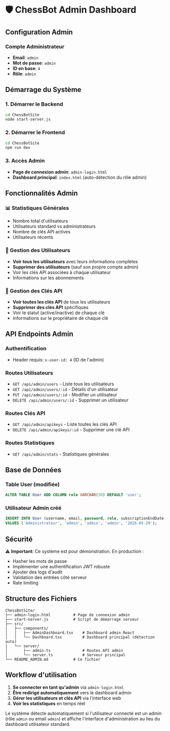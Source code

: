 # 🛡️ ChessBot Admin Dashboard

## Configuration Admin

### Compte Administrateur
- **Email**: `admin`
- **Mot de passe**: `admin`
- **ID en base**: `4`
- **Rôle**: `admin`

## Démarrage du Système

### 1. Démarrer le Backend
```bash
cd ChessBotSite
node start-server.js
```

### 2. Démarrer le Frontend
```bash
cd ChessBotSite
npm run dev
```

### 3. Accès Admin
- **Page de connexion admin**: `admin-login.html`
- **Dashboard principal**: `index.html` (auto-détection du rôle admin)

## Fonctionnalités Admin

### 📊 Statistiques Générales
- Nombre total d'utilisateurs
- Utilisateurs standard vs administrateurs
- Nombre de clés API actives
- Utilisateurs récents

### 👥 Gestion des Utilisateurs
- **Voir tous les utilisateurs** avec leurs informations complètes
- **Supprimer des utilisateurs** (sauf son propre compte admin)
- Voir les clés API associées à chaque utilisateur
- Informations sur les abonnements

### 🔑 Gestion des Clés API
- **Voir toutes les clés API** de tous les utilisateurs
- **Supprimer des clés API** spécifiques
- Voir le statut (active/inactive) de chaque clé
- Informations sur le propriétaire de chaque clé

## API Endpoints Admin

### Authentification
- Header requis: `x-user-id: 4` (ID de l'admin)

### Routes Utilisateurs
- `GET /api/admin/users` - Liste tous les utilisateurs
- `GET /api/admin/users/:id` - Détails d'un utilisateur
- `PUT /api/admin/users/:id` - Modifier un utilisateur
- `DELETE /api/admin/users/:id` - Supprimer un utilisateur

### Routes Clés API
- `GET /api/admin/apikeys` - Liste toutes les clés API
- `DELETE /api/admin/apikeys/:id` - Supprimer une clé API

### Routes Statistiques
- `GET /api/admin/stats` - Statistiques générales

## Base de Données

### Table User (modifiée)
```sql
ALTER TABLE User ADD COLUMN role VARCHAR(50) DEFAULT 'user';
```

### Utilisateur Admin créé
```sql
INSERT INTO User (username, email, password, role, subscriptionEndDate) 
VALUES ('Administrateur', 'admin', 'admin', 'admin', '2026-05-29');
```

## Sécurité

⚠️ **Important**: Ce système est pour démonstration. En production :
- Hasher les mots de passe
- Implémenter une authentification JWT robuste
- Ajouter des logs d'audit
- Validation des entrées côté serveur
- Rate limiting

## Structure des Fichiers

```
ChessBotSite/
├── admin-login.html          # Page de connexion admin
├── start-server.js           # Script de démarrage serveur
├── src/
│   ├── components/
│   │   ├── AdminDashboard.tsx    # Dashboard admin React
│   │   └── Dashboard.tsx         # Dashboard principal (détection auto)
│   └── server/
│       ├── admin.ts              # Routes API admin
│       └── server.ts             # Serveur principal
└── README_ADMIN.md           # Ce fichier
```

## Workflow d'utilisation

1. **Se connecter en tant qu'admin** via `admin-login.html`
2. **Être redirigé automatiquement** vers le dashboard admin
3. **Gérer les utilisateurs et clés API** via l'interface web
4. **Voir les statistiques** en temps réel

Le système détecte automatiquement si l'utilisateur connecté est un admin (rôle `admin` ou email `admin`) et affiche l'interface d'administration au lieu du dashboard utilisateur standard. 